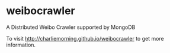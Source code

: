 weibocrawler
============

A Distributed Weibo Crawler supported by MongoDB

To visit http://charliemorning.github.io/weibocrawler to get more information.
